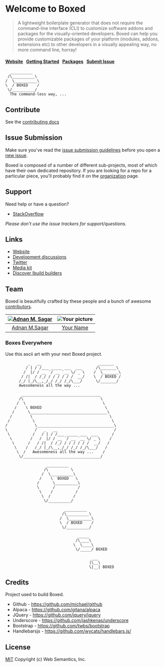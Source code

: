 # Welcome to Boxed

> A lightweight boilerplate generator that does not require the command-line interface (CLI) to customize software addons and packages for the visually-oriented developers. Boxed can help you provide customizable  packages of your platform (modules, addons, extensions etc) to other developers in a visually appealing way, no more command line, horray!

#### [Website](http://websemantics.github.io/boxed/)&nbsp;&nbsp;&nbsp;[Getting Started](http://websemantics.github.io/boxed/#get-started)&nbsp;&nbsp;&nbsp;[Packages](http://websemantics.github.io/boxed/#packages)&nbsp;&nbsp;&nbsp;[Submit Issue](contributing.md#issue-submission)

```
  __________          
 /\__________\
/  \__________\
\  / BOXED    /        
 \/__________/
  The command-less way, ...

```


## Contribute

See the [contributing docs](contributing.md)


## Issue Submission

Make sure you've read the [issue submission guidelines](https://github.com/ibuildio/ibuildio/blob/master/contributing.md#issue-submission) before you open a [new issue](https://github.com/websemantics/boxed/issues/new).

Boxed is composed of a number of different sub-projects, most of which have their own dedicated repository. If you are looking for a repo for a particular piece, you'll probably find it on the [organization](https://github.com/websemantics?tab=repositories) page.


## Support

Need help or have a question?

- [StackOverflow](https://stackoverflow.com/questions/tagged/boxed)

*Please don't use the issue trackers for support/questions.*


## Links

- [Website](http://websemantics.github.io/boxed/)
- [Development discussions](https://github.com/ibuildio/ibuildio/issues)
- [Twitter](https://twitter.com/ibuildio)
- [Media kit](https://github.com/ibuildio/media)
- [Discover Ibuild builders](http://ibuild.io/search)


## Team

Boxed is beautifully crafted by these people and a bunch of awesome [contributors](https://github.com/websemantics/boxed/contributors).

[![Adnan M. Sagar](https://s.gravatar.com/avatar/d1fd4130d4265c23ccd72134be67d03a?s=117)](http://websemantics.ca/musbahsagar) | ![Your picture](https://www.gravatar.com/avatar/?d=mm&s=117) |
:---:|:---:|
[Adnan M.Sagar](github.com/websemantics) | [Your Name](github.com/websemantics) |


### Boxes Everywhere

Use this ascii art with your next Boxed project.

```
          _   __                         _______
         / | / /___ _____ ___  ___      /\_______\    
        /  |/ / __ `/ __ `__ \/ _ \    /  \_______\
       / /|  / /_/ / / / / / /  __/    \  / BOXED /
      /_/ |_/\__,_/_/ /_/ /_/\___/      \/_______/
      Awesomeness all the way ...                          

       ___________________________________       
      /\                                  \     
     /  \                                  \     
    /    \ BOXED                            \     
   /      \__________________________________\     
  /        \                                  \
 /          \                                  \
/            \__________________________________\
\            /   _   __                         /
 \          /   / | / /___ _____ ___  ___      /
  \        /   /  |/ / __ `/ __ `__ \/ _ \    /
   \      /   / /|  / /_/ / / / / / /  __/   /
    \    /   /_/ |_/\__,_/_/ /_/ /_/\___/   /
     \  /   Awesomeness all the way ...    /
      \/__________________________________/

                  __________       
                 /\          \     
                /  \__________\
               /    \  BOXED   \
              /      \__________\
              \      /          /        
               \    /          /
                \  /          /
                 \/__________/

                          __________       
                         /\__________\
                        /  \__________\
                        \  / BOXED    /        
                         \/__________/

                                _____       
                               /\____\
                              \  \____\
                               \/_____/ BOXED

                                      ___
                                     |\__\
                                     \|__| BOXED
```


## Credits

  Project used to build Boxed.

  * Github - https://github.com/michael/github
  * Alpaca - https://github.com/gitana/alpaca
  * JQuery - https://github.com/jquery/jquery
  * Underscore - https://github.com/jashkenas/underscore
  * Bootstrap - https://github.com/twbs/bootstrap
  * Handlebarsjs - https://github.com/wycats/handlebars.js/


## License

[MIT](LICENSE)
Copyright (c) Web Semantics, Inc.
